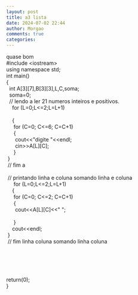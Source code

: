 ```yaml
---
layout: post
title: a3 lista
date: 2024-07-02 22:44
author: Morgao
comments: true
categories: 
---
```

quase bom<br />
#include &lt;iostream&gt;<br />
using namespace std;<br />
int main()<br />
{<br />
&nbsp; int A[3][7],B[3][3],L,C,soma;<br />
&nbsp; soma=0;<br />
&nbsp; // lendo a ler 21 numeros inteiros e positivos.<br />
&nbsp; &nbsp; for (L=0;L&lt;=2;L=L+1)<br />
&nbsp; <br />
&nbsp; &nbsp; {<br />
&nbsp; &nbsp; &nbsp;for (C=0; C&lt;=6; C=C+1)<br />
&nbsp; &nbsp; &nbsp;{<br />
&nbsp; &nbsp; &nbsp; cout&lt;&lt;"digite "&lt;&lt;endl;<br />
&nbsp; &nbsp; &nbsp; cin&gt;&gt;A[L][C];<br />
&nbsp; &nbsp; &nbsp;}<br />
&nbsp;}<br />
&nbsp;// fim a<br />
<br />
&nbsp;// printando linha e coluna somando linha e coluna<br />
&nbsp; &nbsp; &nbsp;for (L=0;L&lt;=2;L=L+1)<br />
&nbsp; &nbsp; {<br />
&nbsp; &nbsp; &nbsp;for (C=0; C&lt;=2; C=C+1)<br />
&nbsp; &nbsp; &nbsp;{<br />
&nbsp; &nbsp; &nbsp; cout&lt;&lt;A[L][C]&lt;&lt;" ";<br />
&nbsp;<br />
&nbsp; &nbsp; &nbsp;}<br />
&nbsp; &nbsp; cout&lt;&lt;endl;<br />
&nbsp;}<br />
&nbsp;// fim linha coluna somando linha coluna<br />
<br />
<br />
<br />
<br />
<br />
return(0);<br />
}<br />
<div>
<br /></div>

